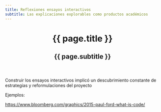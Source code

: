 ```yaml
---
title: Reflexiones ensayos interactivos
subtitle: Las explicaciones explorables como productos académicos
---
```


<header class="chapter-headers">
  <h1>{{ page.title }}</h1>
  <h2>{{ page.subtitle }}</h2>
</header>

Construir los ensayos interactivos implicó un descubrimiento constante de estrategias y reformulaciones del proyecto

Ejemplos:

https://www.bloomberg.com/graphics/2015-paul-ford-what-is-code/